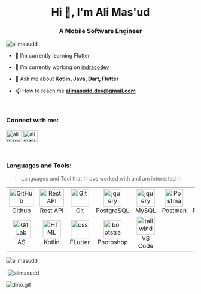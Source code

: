 <h1 align="center">Hi 👋, I'm Ali Mas'ud</h1>
<h3 align="center">A Mobile Software Engineer</h3>

<p align="left"> <img src="https://komarev.com/ghpvc/?username=alimasudd&label=Profile%20views&color=blueviolet&style=flat" alt="alimasudd" /> </p>

- 🌱 I’m currently learning Flutter
  
- 🔭 I’m currently working on [indracodev](https://github.com/indracodev)

- 💬 Ask me about **Kotlin, Java, Dart, Flutter**
  
- 📫 How to reach me **alimasudd.dev@gmail.com**

<br>
<h3 align="left">Connect with me:</h3>
<p align="left">

<a href="https://instagram.com/alimasudd" target="blank"><img align="center" src="https://raw.githubusercontent.com/rahuldkjain/github-profile-readme-generator/master/src/images/icons/Social/instagram.svg" alt="alimasudd" height="30" width="40" /></a>
<a href="https://linkedin.com/in/alimasudd/" target="blank"><img align="center" src="https://raw.githubusercontent.com/rahuldkjain/github-profile-readme-generator/master/src/images/icons/Social/linked-in-alt.svg" alt="alimasudd" height="30" width="40" /></a>
</p>

<br>
<h3 align="left">Languages and Tools:</h3>

> Languages and Tool that I have worked with and am interested in

<table>
  <tr>
       <td align="center" width="96">
        <img src="https://techstack-generator.vercel.app/github-icon.svg" width="65" height="48" alt="GitHub" />
      <br>Github
    </td>
          <td align="center" width="96">
        <img src="https://techstack-generator.vercel.app/restapi-icon.svg" width="65" height="48" alt="Rest API" />
      <br>Rest API
    </td>
    <td align="center" width="96">
        <img src="https://skillicons.dev/icons?i=git" width="48" height="48" alt="Git" />
      <br>Git
    </td>
        <td align="center" width="96">
        <img src="https://skillicons.dev/icons?i=postgres" width="48" height="48" alt="jquery" />
      <br>PostgreSQL
    </td>
    </td>
        <td align="center" width="96">
        <img src="https://techstack-generator.vercel.app/mysql-icon.svg" width="48" height="48" alt="jquery" />
      <br>MySQL
    </td>
        <td align="center" width="96">
        <img src="https://skillicons.dev/icons?i=postman" width="48" height="48" alt="Postman" />
      <br>Postman
    </td>
        <td align="center" width="96">
        <img src="https://skillicons.dev/icons?i=firebase" width="48" height="48" alt="Linux" />
      <br>Firebase
    </td>
        <td align="center" width="96">
        <img src="https://skillicons.dev/icons?i=dart" width="48" height="48" alt="dart" />
      <br>Dart
    </td>
    </td>
        <td align="center" width="96">
        <img src="https://techstack-generator.vercel.app/java-icon.svg" width="48" height="48" alt="dart" />
      <br>Java
    </td>
  </tr>
  <tr>
    <td align="center"  width="96">
        <img src="https://skillicons.dev/icons?i=androidstudio" width="48" height="48" alt="GitLab" />
      <br>AS
    </td>
    <td align="center"  width="96">
        <img src="https://skillicons.dev/icons?i=kotlin" width="48" height="48" alt="HTML" />
      <br>Kotlin
    </td>
    <td align="center" width="96">
        <img src="https://skillicons.dev/icons?i=flutter" width="48" height="48" alt="css" />
      <br>FLutter
    </td>
    <td align="center"  width="96">
        <img src="https://skillicons.dev/icons?i=ps" width="48" height="48" alt="bootstrap" />
      <br>Photoshop
    </td>
    <td align="center" width="96">
        <img src="https://skillicons.dev/icons?i=vscode" width="48" height="48" alt="tailwind" />
      <br>VS Code
  </tr>
</table>

<p><img align="left" src="https://github-readme-stats.vercel.app/api/top-langs?username=alimasudd&show_icons=true&locale=en&layout=compact" alt="alimasudd"/></p>
<br>
<p>&nbsp;<img align="center" src="http://github-profile-summary-cards.vercel.app/api/cards/profile-details?username=alimasudd&theme=default" alt="alimasudd"/></p>

<img data-target="animated-image.replacedImage" alt="dino.gif" class="AnimatedImagePlayer-animatedImage" src="https://github.com/saadeghi/saadeghi/raw/master/dino.gif" style="display: block; opacity: 1;">

<!--
**alimasudd/alimasudd** is a ✨ _special_ ✨ repository because its `README.md` (this file) appears on your GitHub profile.

Here are some ideas to get you started:

- 🔭 I’m currently working on ...
- 🌱 I’m currently learning ...
- 👯 I’m looking to collaborate on ...
- 🤔 I’m looking for help with ...
- 💬 Ask me about ...
- 📫 How to reach me: ...
- 😄 Pronouns: ...
- ⚡ Fun fact: ...
-->
